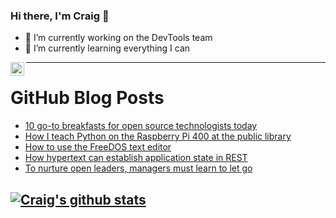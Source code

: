 ### Hi there, I'm Craig 👋

<!--
**CraigTeelFugro/CraigTeelFugro** is a ✨ _special_ ✨ repository because its `README.md` (this file) appears on your GitHub profile.

Here are some ideas to get you started:
-->

- 🔭 I’m currently working on the DevTools team
- 🌱 I’m currently learning everything I can

[<img align="left" alt="Craig Teel | LinkedIn" width="22px" src="https://cdn.jsdelivr.net/npm/simple-icons@v3/icons/linkedin.svg" />][linkedin]

---

# GitHub Blog Posts

<!-- BLOG-POST-LIST:START -->
- [10 go-to breakfasts for open source technologists today](https://opensource.com/article/21/6/breakfast)
- [How I teach Python on the Raspberry Pi 400 at the public library](https://opensource.com/article/21/6/teach-python-raspberry-pi)
- [How to use the FreeDOS text editor](https://opensource.com/article/21/6/freedos-text-editor)
- [How hypertext can establish application state in REST](https://opensource.com/article/21/6/hateoas)
- [To nurture open leaders, managers must learn to let go](https://opensource.com/open-organization/21/6/nurture-leaders-let-go)
<!-- BLOG-POST-LIST:END -->

## [![Craig's github stats](https://github-readme-stats.vercel.app/api?username=craigteelfugro)](https://github.com/anuraghazra/github-readme-stats)


[linkedin]: https://linkedin.com/in/craig-teel-b8786771
